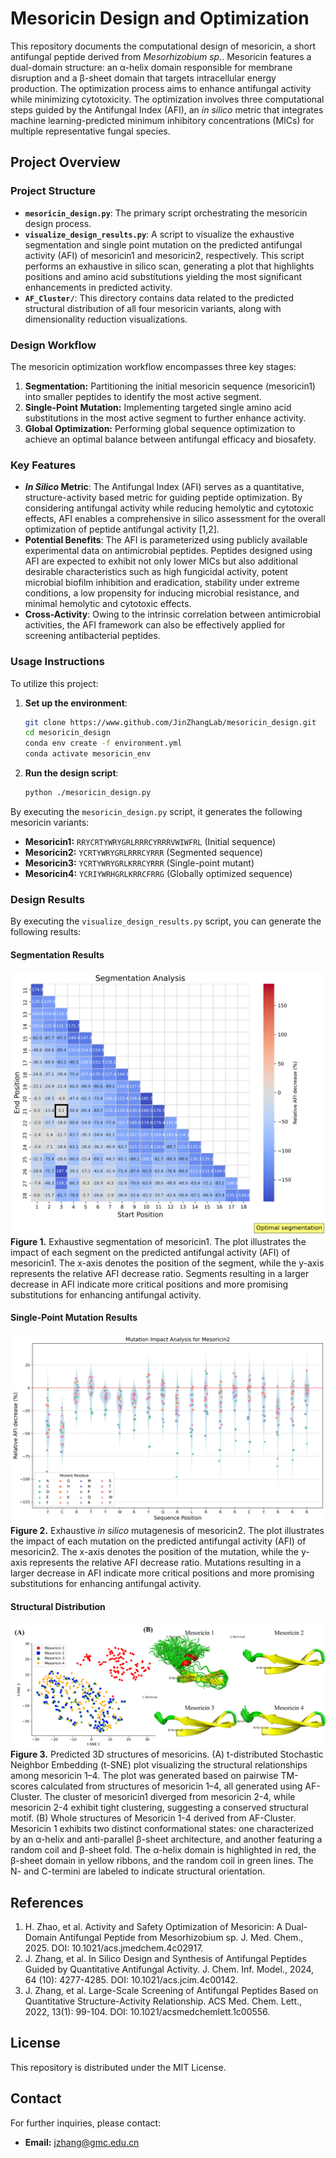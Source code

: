# Mesoricin Design and Optimization
This repository documents the computational design of mesoricin, a short antifungal peptide derived from *Mesorhizobium sp.*. Mesoricin features a dual-domain structure: an α-helix domain responsible for membrane disruption and a β-sheet domain that targets intracellular energy production. The optimization process aims to enhance antifungal activity while minimizing cytotoxicity. The optimization involves three computational steps guided by the Antifungal Index (AFI), an *in silico* metric that integrates machine learning-predicted minimum inhibitory concentrations (MICs) for multiple representative fungal species.

## Project Overview

### Project Structure

- **`mesoricin_design.py`**: The primary script orchestrating the mesoricin design process.
- **`visualize_design_results.py`**: A script to visualize the exhaustive segmentation and single point mutation on the predicted antifungal activity (AFI) of mesoricin1 and mesoricin2, respectively. This script performs an exhaustive in silico scan, generating a plot that highlights positions and amino acid substitutions yielding the most significant enhancements in predicted activity.
- **`AF_Cluster/`**: This directory contains data related to the predicted structural distribution of all four mesoricin variants, along with dimensionality reduction visualizations.

### Design Workflow

The mesoricin optimization workflow encompasses three key stages:

1.  **Segmentation:** Partitioning the initial mesoricin sequence (mesoricin1) into smaller peptides to identify the most active segment.
2.  **Single-Point Mutation:** Implementing targeted single amino acid substitutions in the most active segment to further enhance activity.
3.  **Global Optimization:** Performing global sequence optimization to achieve an optimal balance between antifungal efficacy and biosafety.

### Key Features

- ***In Silico* Metric**: The Antifungal Index (AFI) serves as a quantitative, structure-activity based metric for guiding peptide optimization. By considering antifungal activity while reducing hemolytic and cytotoxic effects, AFI enables a comprehensive in silico assessment for the overall optimization of peptide antifungal activity [1,2].
- **Potential Benefits**: The AFI is parameterized using publicly available experimental data on antimicrobial peptides. Peptides designed using AFI are expected to exhibit not only lower MICs but also additional desirable characteristics such as high fungicidal activity, potent microbial biofilm inhibition and eradication, stability under extreme conditions, a low propensity for inducing microbial resistance, and minimal hemolytic and cytotoxic effects.
- **Cross-Activity**: Owing to the intrinsic correlation between antimicrobial activities, the AFI framework can also be effectively applied for screening antibacterial peptides.

### Usage Instructions
To utilize this project:

1. **Set up the environment**:
    ```bash
    git clone https://www.github.com/JinZhangLab/mesoricin_design.git
    cd mesoricin_design
    conda env create -f environment.yml
    conda activate mesoricin_env
    ```
2. **Run the design script**:
    ```bash
    python ./mesoricin_design.py
    ```

By executing the `mesoricin_design.py` script, it generates the following mesoricin variants:

*   **Mesoricin1:** `RRYCRTYWRYGRLRRRCYRRRVWIWFRL` (Initial sequence)
*   **Mesoricin2:** `YCRTYWRYGRLRRRCYRRR` (Segmented sequence)
*   **Mesoricin3:** `YCRTYWRYGRLKRRCYRRR` (Single-point mutant)
*   **Mesoricin4:** `YCRIYWRHGRLKRRCFRRG` (Globally optimized sequence)

### Design Results
By executing the `visualize_design_results.py` script, you can generate the following results:

#### Segmentation Results

![Segmentation Analysis](segmentation_analysis.png)
**Figure 1.** Exhaustive segmentation of mesoricin1. The plot illustrates the impact of each segment on the predicted antifungal activity (AFI) of mesoricin1. The x-axis denotes the position of the segment, while the y-axis represents the relative AFI decrease ratio. Segments resulting in a larger decrease in AFI indicate more critical positions and more promising substitutions for enhancing antifungal activity.

#### Single-Point Mutation Results

![Single Point Mutation Analysis](single_point_mutation.png)
**Figure 2.** Exhaustive *in silico* mutagenesis of mesoricin2. The plot illustrates the impact of each mutation on the predicted antifungal activity (AFI) of mesoricin2. The x-axis denotes the position of the mutation, while the y-axis represents the relative AFI decrease ratio. Mutations resulting in a larger decrease in AFI indicate more critical positions and more promising substitutions for enhancing antifungal activity.

#### Structural Distribution

![3D Structural Distribution](AF_Cluster/figures/Figure.png)
**Figure 3.** Predicted 3D structures of mesoricins. (A) t-distributed Stochastic Neighbor Embedding (t-SNE) plot visualizing the structural relationships among mesoricin 1–4. The plot was generated based on pairwise TM-scores calculated from structures of mesoricin 1–4, all generated using AF-Cluster. The cluster of mesoricin1 diverged from mesoricin 2-4, while mesoricin 2-4 exhibit tight clustering, suggesting a conserved structural motif. (B) Whole structures of Mesoricin 1-4 derived from AF-Cluster. Mesoricin 1 exhibits two distinct conformational states: one characterized by an α-helix and anti-parallel β-sheet architecture, and another featuring a random coil and β-sheet fold. The α-helix domain is highlighted in red, the β-sheet domain in yellow ribbons, and the random coil in green lines. The N- and C-termini are labeled to indicate structural orientation.

## References

1. H. Zhao, et al. Activity and Safety Optimization of Mesoricin: A Dual-Domain Antifungal Peptide from Mesorhizobium sp. J. Med. Chem., 2025. DOI: 10.1021/acs.jmedchem.4c02917.
2. J. Zhang, et al. In Silico Design and Synthesis of Antifungal Peptides Guided by Quantitative Antifungal Activity. J. Chem. Inf. Model., 2024, 64 (10): 4277-4285. DOI: 10.1021/acs.jcim.4c00142.
3. J. Zhang, et al. Large-Scale Screening of Antifungal Peptides Based on Quantitative Structure-Activity Relationship. ACS Med. Chem. Lett., 2022, 13(1): 99-104. DOI: 10.1021/acsmedchemlett.1c00556.

## License

This repository is distributed under the MIT License.

## Contact

For further inquiries, please contact:
- **Email:** jzhang@gmc.edu.cn
